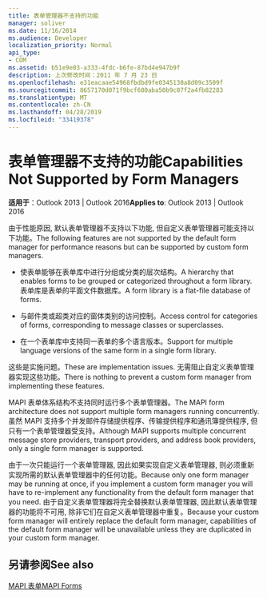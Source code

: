 ```yaml
---
title: 表单管理器不支持的功能
manager: soliver
ms.date: 11/16/2014
ms.audience: Developer
localization_priority: Normal
api_type:
- COM
ms.assetid: b51e9e03-a333-4fdc-b6fe-87bd4e947b9f
description: 上次修改时间：2011 年 7 月 23 日
ms.openlocfilehash: e31eacaae54968fbdbd9fe0345130a8d09c3509f
ms.sourcegitcommit: 8657170d071f9bcf680aba50b9c07f2a4fb82283
ms.translationtype: MT
ms.contentlocale: zh-CN
ms.lasthandoff: 04/28/2019
ms.locfileid: "33419378"
---
```

# <a name="capabilities-not-supported-by-form-managers"></a><span data-ttu-id="612d5-103">表单管理器不支持的功能</span><span class="sxs-lookup"><span data-stu-id="612d5-103">Capabilities Not Supported by Form Managers</span></span>

  
  
<span data-ttu-id="612d5-104">**适用于**：Outlook 2013 | Outlook 2016</span><span class="sxs-lookup"><span data-stu-id="612d5-104">**Applies to**: Outlook 2013 | Outlook 2016</span></span> 
  
<span data-ttu-id="612d5-105">由于性能原因, 默认表单管理器不支持以下功能, 但自定义表单管理器可能支持以下功能。</span><span class="sxs-lookup"><span data-stu-id="612d5-105">The following features are not supported by the default form manager for performance reasons but can be supported by custom form managers.</span></span>
  
- <span data-ttu-id="612d5-106">使表单能够在表单库中进行分组或分类的层次结构。</span><span class="sxs-lookup"><span data-stu-id="612d5-106">A hierarchy that enables forms to be grouped or categorized throughout a form library.</span></span> <span data-ttu-id="612d5-107">表单库是表单的平面文件数据库。</span><span class="sxs-lookup"><span data-stu-id="612d5-107">A form library is a flat-file database of forms.</span></span>
    
- <span data-ttu-id="612d5-108">与邮件类或超类对应的窗体类别的访问控制。</span><span class="sxs-lookup"><span data-stu-id="612d5-108">Access control for categories of forms, corresponding to message classes or superclasses.</span></span>
    
- <span data-ttu-id="612d5-109">在一个表单库中支持同一表单的多个语言版本。</span><span class="sxs-lookup"><span data-stu-id="612d5-109">Support for multiple language versions of the same form in a single form library.</span></span>
    
<span data-ttu-id="612d5-110">这些是实施问题。</span><span class="sxs-lookup"><span data-stu-id="612d5-110">These are implementation issues.</span></span> <span data-ttu-id="612d5-111">无需阻止自定义表单管理器实现这些功能。</span><span class="sxs-lookup"><span data-stu-id="612d5-111">There is nothing to prevent a custom form manager from implementing these features.</span></span>
  
<span data-ttu-id="612d5-112">MAPI 表单体系结构不支持同时运行多个表单管理器。</span><span class="sxs-lookup"><span data-stu-id="612d5-112">The MAPI form architecture does not support multiple form managers running concurrently.</span></span> <span data-ttu-id="612d5-113">虽然 MAPI 支持多个并发邮件存储提供程序、传输提供程序和通讯簿提供程序, 但只有一个表单管理器受支持。</span><span class="sxs-lookup"><span data-stu-id="612d5-113">Although MAPI supports multiple concurrent message store providers, transport providers, and address book providers, only a single form manager is supported.</span></span>
  
<span data-ttu-id="612d5-114">由于一次只能运行一个表单管理器, 因此如果实现自定义表单管理器, 则必须重新实现所需的默认表单管理器中的任何功能。</span><span class="sxs-lookup"><span data-stu-id="612d5-114">Because only one form manager may be running at once, if you implement a custom form manager you will have to re-implement any functionality from the default form manager that you need.</span></span> <span data-ttu-id="612d5-115">由于自定义表单管理器将完全替换默认表单管理器, 因此默认表单管理器的功能将不可用, 除非它们在自定义表单管理器中重复。</span><span class="sxs-lookup"><span data-stu-id="612d5-115">Because your custom form manager will entirely replace the default form manager, capabilities of the default form manager will be unavailable unless they are duplicated in your custom form manager.</span></span>
  
## <a name="see-also"></a><span data-ttu-id="612d5-116">另请参阅</span><span class="sxs-lookup"><span data-stu-id="612d5-116">See also</span></span>



[<span data-ttu-id="612d5-117">MAPI 表单</span><span class="sxs-lookup"><span data-stu-id="612d5-117">MAPI Forms</span></span>](mapi-forms.md)

